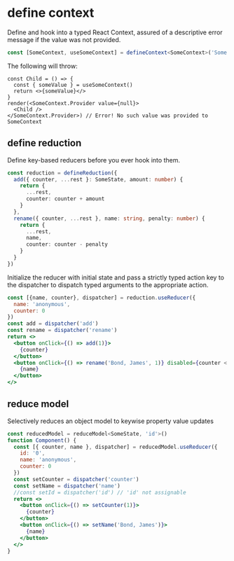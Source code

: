 # define context

Define and hook into a typed React Context, assured of a descriptive error message if the value was not provided.
```ts
const [SomeContext, useSomeContext] = defineContext<SomeContext>('Some', 'such')
```

The following will throw:
```tsx
const Child = () => {
  const { someValue } = useSomeContext()
  return <>{someValue}</>
}
render(<SomeContext.Provider value={null}>
  <Child />
</SomeContext.Provider>) // Error! No such value was provided to SomeContext
```

## define reduction

Define key-based reducers before you ever hook into them.
```ts
const reduction = defineReduction({
  add({ counter, ...rest }: SomeState, amount: number) {
    return {
      ...rest,
      counter: counter + amount
    }
  },
  rename({ counter, ...rest }, name: string, penalty: number) {
    return {
      ...rest,
      name,
      counter: counter - penalty
    }
  }
})
```

Initialize the reducer with initial state and pass a strictly typed action key to the dispatcher to dispatch typed arguments to the appropriate action.
```jsx
const [{name, counter}, dispatcher] = reduction.useReducer({
  name: 'anonymous',
  counter: 0
})
const add = dispatcher('add')
const rename = dispatcher('rename')
return <>
  <button onClick={() => add(1)}>
    {counter}
  </button>
  <button onClick={() => rename('Bond, James', 1)} disabled={counter < 1}>
    {name}
  </button>
</>
```

## reduce model

Selectively reduces an object model to keywise property value updates
```jsx
const reducedModel = reduceModel<SomeState, 'id'>()
function Component() {
  const [{ counter, name }, dispatcher] = reducedModel.useReducer({
    id: '0',
    name: 'anonymous',
    counter: 0
  })
  const setCounter = dispatcher('counter')
  const setName = dispatcher('name')
  //const setId = dispatcher('id') // 'id' not assignable
  return <>
    <button onClick={() => setCounter(1)}>
      {counter}
    </button>
    <button onClick={() => setName('Bond, James')}>
      {name}
    </button>
  </>
}
```
